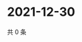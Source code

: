 # 2021-12-30

共 0 条

<!-- BEGIN WEIBO -->
<!-- 最后更新时间 Thu Dec 30 2021 10:02:32 GMT+0800 (China Standard Time) -->

<!-- END WEIBO -->
